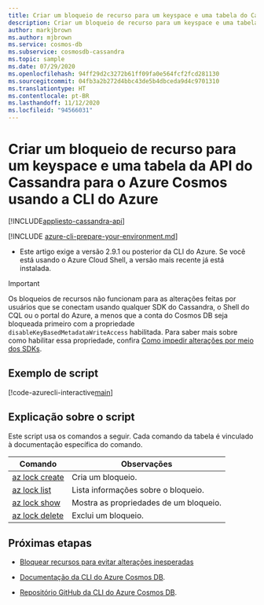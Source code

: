 ```yaml
---
title: Criar um bloqueio de recurso para um keyspace e uma tabela do Cassandra para o Azure Cosmos DB
description: Criar um bloqueio de recurso para um keyspace e uma tabela do Cassandra para o Azure Cosmos DB
author: markjbrown
ms.author: mjbrown
ms.service: cosmos-db
ms.subservice: cosmosdb-cassandra
ms.topic: sample
ms.date: 07/29/2020
ms.openlocfilehash: 94ff29d2c3272b61ff09fa0e564fcf2fcd281130
ms.sourcegitcommit: 04fb3a2b272d4bbc43de5b4dbceda9d4c9701310
ms.translationtype: HT
ms.contentlocale: pt-BR
ms.lasthandoff: 11/12/2020
ms.locfileid: "94566031"
---
```

# <a name="create-a-resource-lock-for-azure-cosmos-cassandra-api-keyspace-and-table-using-azure-cli"></a>Criar um bloqueio de recurso para um keyspace e uma tabela da API do Cassandra para o Azure Cosmos usando a CLI do Azure
[!INCLUDE[appliesto-cassandra-api](../../../includes/appliesto-cassandra-api.md)]

[!INCLUDE [azure-cli-prepare-your-environment.md](../../../../../includes/azure-cli-prepare-your-environment.md)]

- Este artigo exige a versão 2.9.1 ou posterior da CLI do Azure. Se você está usando o Azure Cloud Shell, a versão mais recente já está instalada.

> [!IMPORTANT]
> Os bloqueios de recursos não funcionam para as alterações feitas por usuários que se conectam usando qualquer SDK do Cassandra, o Shell do CQL ou o portal do Azure, a menos que a conta do Cosmos DB seja bloqueada primeiro com a propriedade `disableKeyBasedMetadataWriteAccess` habilitada. Para saber mais sobre como habilitar essa propriedade, confira [Como impedir alterações por meio dos SDKs](../../../role-based-access-control.md#prevent-sdk-changes).

## <a name="sample-script"></a>Exemplo de script

[!code-azurecli-interactive[main](../../../../../cli_scripts/cosmosdb/cassandra/lock.sh "Create a resource lock for an Azure Cosmos DB Cassandra API keyspace, and table.")]

## <a name="script-explanation"></a>Explicação sobre o script

Este script usa os comandos a seguir. Cada comando da tabela é vinculado à documentação específica do comando.

| Comando | Observações |
|---|---|
| [az lock create](/cli/azure/lock#az-lock-create) | Cria um bloqueio. |
| [az lock list](/cli/azure/lock#az-lock-list) | Lista informações sobre o bloqueio. |
| [az lock show](/cli/azure/lock#az-lock-show) | Mostra as propriedades de um bloqueio. |
| [az lock delete](/cli/azure/lock#az-lock-delete) | Exclui um bloqueio. |

## <a name="next-steps"></a>Próximas etapas

- [Bloquear recursos para evitar alterações inesperadas](../../../../azure-resource-manager/management/lock-resources.md)

- [Documentação da CLI do Azure Cosmos DB](/cli/azure/cosmosdb).

- [Repositório GitHub da CLI do Azure Cosmos DB](https://github.com/Azure-Samples/azure-cli-samples/tree/master/cosmosdb).
